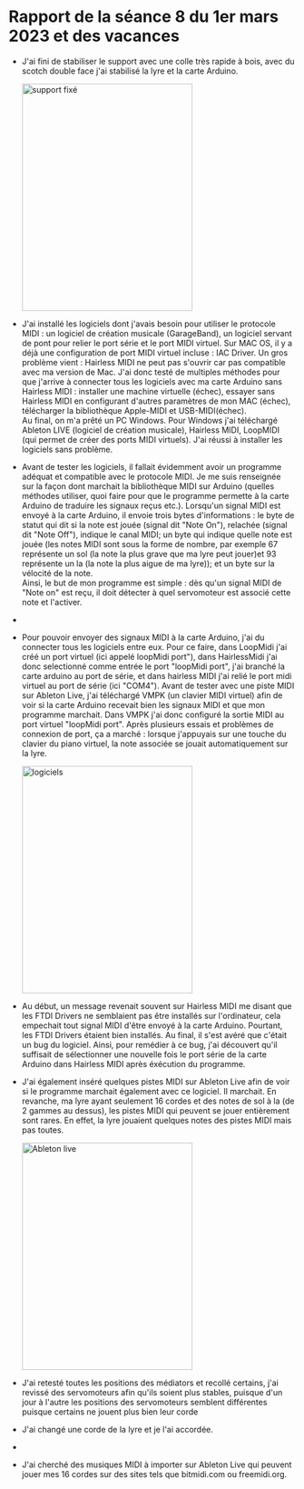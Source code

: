 <h1>Rapport de la séance 8 du 1er mars 2023 et des vacances</h1>
<ul> 
  <li><p>J'ai fini de stabiliser le support avec une colle très rapide à bois, avec du scotch double face j'ai stabilisé la lyre et la carte Arduino. </p></li>
  <img src="/Documents/Images/IMG_1873" alt="support fixé" style="width:300px;height:400px;"/>
  <li><p>J'ai installé les logiciels dont j'avais besoin pour utiliser le protocole MIDI : un logiciel de création musicale (GarageBand), un logiciel servant de pont pour relier le port série et le port MIDI virtuel. Sur MAC OS,  il y a déjà une configuration de port MIDI virtuel incluse : IAC Driver. Un gros problème vient : Hairless MIDI ne peut pas s'ouvrir car pas compatible avec ma version de Mac. J'ai donc testé de multiples méthodes pour que j'arrive à connecter tous les logiciels avec ma carte Arduino sans Hairless MIDI : installer une machine virtuelle (échec), essayer sans Hairless MIDI en configurant d'autres paramètres de mon MAC (échec), télécharger la bibliothèque Apple-MIDI et USB-MIDI(échec). <br> Au final, on m'a prêté un PC Windows. Pour Windows j'ai téléchargé Ableton LIVE (logiciel de création musicale), Hairless MIDI, LoopMIDI (qui permet de créer des ports MIDI virtuels). J'ai réussi à installer les logiciels sans problème.<p></li>
  <li><p>Avant de tester les logiciels, il fallait évidemment avoir un programme adéquat et compatible avec le protocole MIDI. Je me suis renseignée sur la façon dont marchait la bibliothèque MIDI sur Arduino (quelles méthodes utiliser, quoi faire pour que le programme permette à la carte Arduino de traduire les signaux reçus etc.). Lorsqu'un signal MIDI est envoyé à la carte Arduino, il envoie trois bytes d'informations : le byte de statut qui dit si la note est jouée (signal dit "Note On"), relachée (signal dit "Note Off"), indique le canal MIDI; un byte qui indique quelle note est jouée (les notes MIDI sont sous la forme de nombre, par exemple 67 représente un sol (la note la plus grave que ma lyre peut jouer)et 93 représente un la (la note la plus aigue de ma lyre)); et un byte sur la vélocité de la note.  <br> Ainsi, le but de mon programme est simple : dès qu'un signal MIDI de "Note on" est reçu, il doit détecter à quel servomoteur est associé cette note et l'activer. </p><li> 
  <li><p>Pour pouvoir envoyer des signaux MIDI à la carte Arduino, j'ai du connecter tous les logiciels entre eux. Pour ce faire, dans LoopMidi j'ai créé un port virtuel (ici appelé loopMidi port"), dans HairlessMidi j'ai donc selectionné comme entrée le port "loopMidi port", j'ai branché la carte arduino au port de série, et dans hairless MIDI j'ai relié le port midi virtuel au port de série (ici "COM4"). Avant de tester avec une piste MIDI sur Ableton Live, j'ai téléchargé VMPK (un clavier MIDI virtuel) afin de voir si la carte Arduino recevait bien les signaux MIDI et que mon programme marchait. Dans VMPK j'ai donc configuré la sortie MIDI au port virtuel "loopMidi port". Après plusieurs essais et problèmes de connexion de port, ça a marché : lorsque j'appuyais sur une touche du clavier du piano virtuel, la note associée se jouait automatiquement sur la lyre.</p></li>
  <img src="/Documents/Images/IMG_1869" alt="logiciels" style="width:300px;height:400px;"/>
  <li><p>Au début, un message revenait souvent sur Hairless MIDI me disant que les FTDI Drivers ne semblaient pas être installés sur l'ordinateur, cela empechait tout signal MIDI d'être envoyé à la carte Arduino. Pourtant, les FTDI Drivers étaient bien installés. Au final, il s'est avéré que c'était un bug du logiciel. Ainsi, pour remédier à ce bug, j'ai découvert qu'il suffisait de sélectionner une nouvelle fois le port série de la carte Arduino dans Hairless MIDI après éxécution du programme.</p></li>
  <li><p>J'ai également inséré quelques pistes MIDI sur Ableton Live afin de voir si le programme marchait également avec ce logiciel. Il marchait. En revanche, ma lyre ayant seulement 16 cordes et des notes de sol à la (de 2 gammes au dessus), les pistes MIDI qui peuvent se jouer entièrement sont rares. En effet, la lyre jouaient quelques notes des pistes MIDI mais pas toutes.</p></li>
   <img src="/Documents/Images/IMG_1871" alt="Ableton live" style="width:300px;height:400px;"/>
  <li><p>J'ai retesté toutes les positions des médiators et recollé certains, j'ai revissé des servomoteurs afin qu'ils soient plus stables, puisque d'un jour à l'autre les positions des servomoteurs semblent différentes puisque certains ne jouent plus bien leur corde</p></li>
  <li><p>J'ai changé une corde de la lyre et je l'ai accordée.</p><li>
  <li><p>J'ai cherché des musiques MIDI à importer sur Ableton Live qui peuvent jouer mes 16 cordes sur des sites tels que bitmidi.com ou freemidi.org.</p></li>
    

